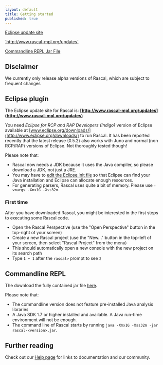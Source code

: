```yaml
---
layout: default
title: Getting started
published: true
---
```


<p class="text-center">
   <a class="btn" href="http://www.rascal-mpl.org/updates">Eclipse update site<p class="code">`http://www.rascal-mpl.org/updates`</p></a>
   <a class="btn" href="http://www.example.com"><i class="icon-jar"></i>Commandline REPL Jar File</a>
</p>

## Disclaimer

We currently only release alpha versions of Rascal, which are subject to frequent changes

## Eclipse plugin

The Eclipse update site for Rascal is: **[http://www.rascal-mpl.org/updates](http://www.rascal-mpl.org/updates)**

You need _Eclipse for RCP and RAP Developers (Indigo)_ version of Eclipse
available at [www.eclipse.org/downloads/](http://www.eclipse.org/downloads/) to run Rascal. It has been reported recently that the latest release (0.5.2) also works with
Juno and normal (non RCP/RAP) versions of Eclipse. Not thoroughly tested though!

Please note that:

 - Rascal now needs a JDK because it uses the Java compiler, so please download a JDK, not just a JRE.
 - You may have to [edit the Eclipse init file](/start/eclipse/editini.html) so
   that Eclipse can find your Java installation and Eclipse can allocate enough
   resources.
 - For generating parsers, Rascal uses quite a bit of memory. Please use `-vmargs -Xmx1G -Xss32m`

### First time

After you have downloaded Rascal, you might be interested in the first steps to executing some Rascal code.

 - Open the Rascal Perspective (use the "Open Perspective" button in the top-right of your screen)
 - Create a new Rascal project (use the "New..." button in the top-left of your screen, then select "Rascal Project" from the menu)
 - This should automatically open a new console with the new project on its search path
 - Type `1 + 1` after the `rascal>` prompt to see `2`

## Commandline REPL

The download the fully contained jar file [here](http://www.example.com).

Please note that:

- The commandline version does not feature pre-installed Java analysis libraries
- A Java SDK 1.7 or higher installed and available. A Java run-time environment will not be enough.
- The command line of Rascal starts by running `java -Xmx1G -Xss32m -jar rascal-<version>.jar`.

## Further reading

Check out our [Help page](/help/) for links to documentation and our community.
